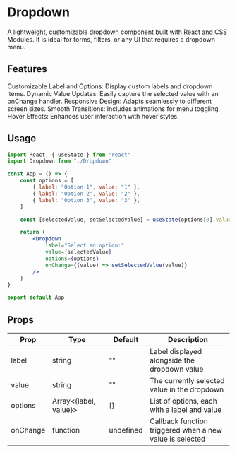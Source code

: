 # Dropdown

A lightweight, customizable dropdown component built with React and CSS Modules. It is ideal for forms, filters, or any UI that requires a dropdown menu.

## Features

Customizable Label and Options: Display custom labels and dropdown items.
Dynamic Value Updates: Easily capture the selected value with an onChange handler.
Responsive Design: Adapts seamlessly to different screen sizes.
Smooth Transitions: Includes animations for menu toggling.
Hover Effects: Enhances user interaction with hover styles.

## Usage

```jsx
import React, { useState } from "react"
import Dropdown from "./Dropdown"

const App = () => {
    const options = [
        { label: "Option 1", value: "1" },
        { label: "Option 2", value: "2" },
        { label: "Option 3", value: "3" },
    ]

    const [selectedValue, setSelectedValue] = useState(options[0].value)

    return (
        <Dropdown
            label="Select an option:"
            value={selectedValue}
            options={options}
            onChange={(value) => setSelectedValue(value)}
        />
    )
}

export default App
```

## Props

| Prop     | Type                  | Default   | Description                                              |
| -------- | --------------------- | --------- | -------------------------------------------------------- |
| label    | string                | ""        | Label displayed alongside the dropdown value             |
| value    | string                | ""        | The currently selected value in the dropdown             |
| options  | Array<{label, value}> | []        | List of options, each with a label and value             |
| onChange | function              | undefined | Callback function triggered when a new value is selected |
